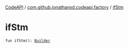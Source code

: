 [CodeAPI](../index.md) / [com.github.jonathanxd.codeapi.factory](index.md) / [ifStm](.)

# ifStm

`fun ifStm(): `[`Builder`](../com.github.jonathanxd.codeapi.base/-if-statement/-builder/index.md)